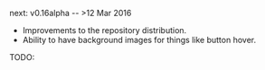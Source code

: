 next: v0.16alpha -- >12 Mar 2016

- Improvements to the repository distribution.
- Ability to have background images for things like button hover.

TODO:
